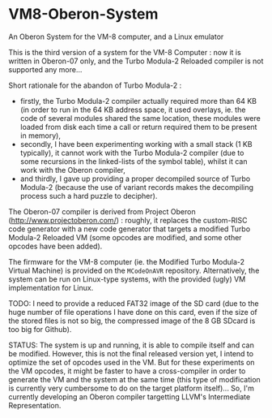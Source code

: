 # VM8-Oberon-System
An Oberon System for the VM-8 computer, and a Linux emulator

This is the third version of a system for the VM-8 Computer : now it is written in Oberon-07 only, and the Turbo Modula-2 Reloaded compiler is not supported any more...

Short rationale for the abandon of Turbo Modula-2 : 

- firstly, the Turbo Modula-2 compiler actually required more than 64 KB (in order to run in the 64 KB address space, it used overlays, ie. the code of several modules shared the same location, these modules were loaded from disk each time a call or return required them to be present in memory), 
- secondly, I have been experimenting working with a small stack (1 KB typically), it cannot work with the Turbo Modula-2 compiler (due to some recursions in the linked-lists of the symbol table), whilst it can work with the Oberon compiler,
- and thirdly, I gave up providing a proper decompiled source of Turbo Modula-2 (because the use of variant records makes the decompiling process such a hard puzzle to decipher).

The Oberon-07 compiler is derived from Project Oberon (http://www.projectoberon.com/) : roughly, it replaces the custom-RISC code generator with a new code generator that targets a modified Turbo Modula-2 Reloaded VM (some opcodes are modified, and some other opcodes have been added).

The firmware for the VM-8 computer (ie. the Modified Turbo Modula-2 Virtual Machine) is provided on the `MCodeOnAVR` repository.
Alternatively, the system can be run on Linux-type systems, with the provided (ugly) VM implementation for Linux.

TODO: I need to provide a reduced FAT32 image of the SD card (due to the huge number of file operations I have done on this card, even if the size of the stored files is not so big, the compressed image of the 8 GB SDcard is too big for Github).

<!---
TRY IT:

1. Download the virtual machine for Linux and compile it (make). It should work without modification on Linux, Android (in Termux), Windows (with Cygwin).

2. Download the zipped system disk and extract it (system.dsk) in the same directory as the virtual machine interpreters, it is an image of a FAT32 filesystem with my current small operating system pre-installed in it. You can check the contents of this image:

- file system.dsk reveals it has 128 reserved sectors (the system image is installed in the reserved sectors), apart from this it is a normal FAT32 filesystem.
- you can access the contents with the mtools on Linux, or mount this disk image (e.g sudo mount -o loop system.dsk /mnt). For convenience, this repository also shows many files of this disk (the Oberon compiler, the system sources, etc.).

3. Start the virtual machine, telling it to boot on the disk image:
./vm4 system.dsk

4. Try some examples:
- dir
- pipe <loadpath.txt  (this file contains the top level directory names that are looked up when you ask for a module to load (e.g dir and pipe are in SHELL.DIR)
- cd examples
- pipe <hello.obn (yeap this one is an Oberon module)
- obn hello (this compiles the Oberon module)
- hello (this runs the compiled module)
- root (go back to root dir)
- cd demo
- rushhour <level.030  (this solves a rushhour puzzle, and animates the solution)
- ...

-->

STATUS:
The system is up and running, it is able to compile itself and can be modified.
However, this is not the final released version yet, I intend to optimize the set of opcodes used in the VM. 
But for these experiments on the VM opcodes, it might be faster to have a cross-compiler in order to generate the VM and the system at the same time (this type of modification is currently very cumbersome to do on the target platform itself)...
So, I'm currently developing an Oberon compiler targetting LLVM's Intermediate Representation.
